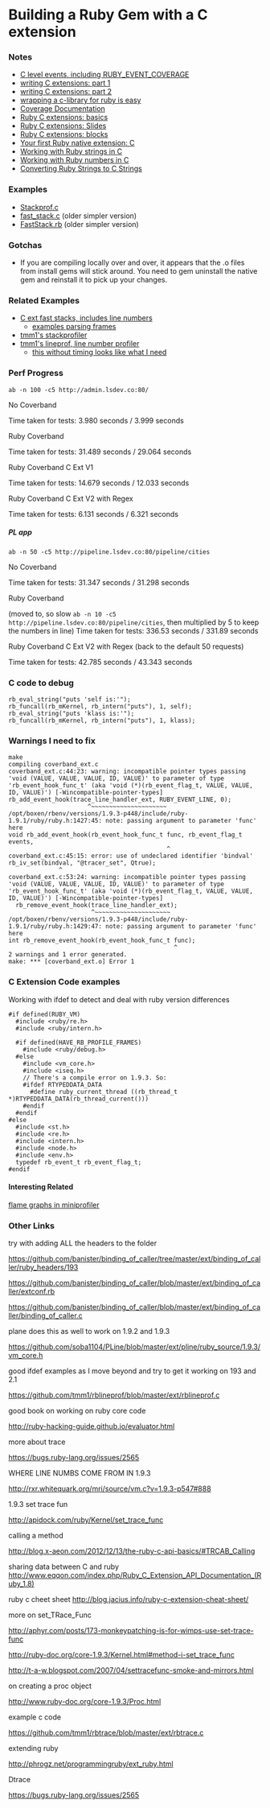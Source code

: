 # Building a Ruby Gem with a C extension

### Notes

* [C level events, including RUBY_EVENT_COVERAGE](http://qiita.com/yui-knk/items/92b0537fa1d5dd5ebc83)
* [writing C extensions: part 1](http://tenderlovemaking.com/2009/12/18/writing-ruby-c-extensions-part-1.html)
* [writing C extensions: part 2](http://tenderlovemaking.com/2010/12/11/writing-ruby-c-extensions-part-2.html)
* [wrapping a c-library for ruby is easy](http://blog.firmhouse.com/wrapping-up-a-c-library-for-ruby-it-s-actually-pretty-easy)
* [Coverage Documentation](http://www.ruby-doc.org/stdlib-1.9.3/libdoc/coverage/rdoc/Coverage.html)
* [Ruby C extensions: basics](http://blog.x-aeon.com/2012/12/13/the-ruby-c-api-basics/#TRCAB_Calling)
* [Ruby C extensions: Slides](http://java.ociweb.com/mark/NFJS/RubyCExtensions.pdf)
* [Ruby C extensions: blocks](http://clalance.blogspot.com/2011/01/writing-ruby-extensions-in-c-part-11.html)
* [Your first Ruby native extension: C](https://blog.jcoglan.com/2012/07/29/your-first-ruby-native-extension-c/)
* [Working with Ruby strings in C](http://clalance.blogspot.com/2011/01/writing-ruby-extensions-in-c-part-8.html)
* [Working with Ruby numbers in C](http://yard.ruby-doc.org/stdlib-2.1.0/Num2int.html)
* [Converting Ruby Strings to C Strings](http://stackoverflow.com/questions/10210624/how-to-convert-a-string-taken-out-from-a-ruby-array-into-a-c-c-string)


### Examples

* [Stackprof.c](https://github.com/tmm1/stackprof/blob/master/ext/stackprof.c)
* [fast_stack.c](https://raw.githubusercontent.com/SamSaffron/fast_stack/060f15dc68d2102f73f3302833b37fde357d3cde/ext/fast_stack/fast_stack.c) (older simpler version)
* [FastStack.rb](https://github.com/SamSaffron/fast_stack/blob/060f15dc68d2102f73f3302833b37fde357d3cde/lib/fast_stack.rb) (older simpler version)

### Gotchas

* If you are compiling locally over and over, it appears that the .o files from install gems will stick around. You need to gem uninstall the native gem and reinstall it to pick up your changes.

### Related Examples

* [C ext fast stacks, includes line numbers](https://github.com/SamSaffron/fast_stack)
  * [examples parsing frames](https://github.com/SamSaffron/fast_stack/blob/master/lib/fast_stack.rb) 
* [tmm1's stackprofiler](https://github.com/tmm1/stackprof)
* [tmm1's lineprof, line number profiler](https://github.com/tmm1/rblineprof)
  * [this without timing looks like what I need](https://github.com/tmm1/rblineprof/blob/master/ext/rblineprof.c) 

### Perf Progress

`ab -n 100 -c5 http://admin.lsdev.co:80/`

No Coverband

Time taken for tests:   3.980 seconds /  3.999 seconds

Ruby Coverband

Time taken for tests:   31.489 seconds / 29.064 seconds

Ruby Coverband C Ext V1

Time taken for tests:   14.679 seconds / 12.033 seconds

Ruby Coverband C Ext V2 with Regex

Time taken for tests:   6.131 seconds / 6.321 seconds

##### PL app

`ab -n 50 -c5 http://pipeline.lsdev.co:80/pipeline/cities`

No Coverband

Time taken for tests:   31.347 seconds / 31.298 seconds

Ruby Coverband

(moved to, so slow `ab -n 10 -c5 http://pipeline.lsdev.co:80/pipeline/cities`, then multiplied by 5 to keep the numbers in line)
Time taken for tests:   336.53 seconds / 331.89 seconds

Ruby Coverband C Ext V2 with Regex (back to the default 50 requests)

Time taken for tests:   42.785 seconds / 43.343 seconds

### C code to debug

    rb_eval_string("puts 'self is:'");
    rb_funcall(rb_mKernel, rb_intern("puts"), 1, self);
    rb_eval_string("puts 'klass is:'");
    rb_funcall(rb_mKernel, rb_intern("puts"), 1, klass);

### Warnings I need to fix

    make
    compiling coverband_ext.c
	coverband_ext.c:44:23: warning: incompatible pointer types passing 'void (VALUE, VALUE, VALUE, ID, VALUE)' to parameter of type 'rb_event_hook_func_t' (aka 'void (*)(rb_event_flag_t, VALUE, VALUE, ID, VALUE)') [-Wincompatible-pointer-types]
    rb_add_event_hook(trace_line_handler_ext, RUBY_EVENT_LINE, 0);
	                      ^~~~~~~~~~~~~~~~~~~~~~
	/opt/boxen/rbenv/versions/1.9.3-p448/include/ruby-1.9.1/ruby/ruby.h:1427:45: note: passing argument to parameter 'func' here
	void rb_add_event_hook(rb_event_hook_func_t func, rb_event_flag_t events,
	                                            ^
	coverband_ext.c:45:15: error: use of undeclared identifier 'bindval'
    rb_iv_set(bindval, "@tracer_set", Qtrue);
	              ^
	coverband_ext.c:53:24: warning: incompatible pointer types passing 'void (VALUE, VALUE, VALUE, ID, VALUE)' to parameter of type 'rb_event_hook_func_t' (aka 'void (*)(rb_event_flag_t, VALUE, VALUE, ID, VALUE)') [-Wincompatible-pointer-types]
	  rb_remove_event_hook(trace_line_handler_ext);
	                       ^~~~~~~~~~~~~~~~~~~~~~
	/opt/boxen/rbenv/versions/1.9.3-p448/include/ruby-1.9.1/ruby/ruby.h:1429:47: note: passing argument to parameter 'func' here
	int rb_remove_event_hook(rb_event_hook_func_t func);
	                                              ^
	2 warnings and 1 error generated.
	make: *** [coverband_ext.o] Error 1  
  
### C Extension Code examples

Working with ifdef to detect and deal with ruby version differences

    #if defined(RUBY_VM)
      #include <ruby/re.h>
      #include <ruby/intern.h>
    
      #if defined(HAVE_RB_PROFILE_FRAMES)
        #include <ruby/debug.h>
      #else
        #include <vm_core.h>
        #include <iseq.h>
        // There's a compile error on 1.9.3. So:
        #ifdef RTYPEDDATA_DATA
          #define ruby_current_thread ((rb_thread_t *)RTYPEDDATA_DATA(rb_thread_current()))
        #endif
      #endif
    #else
      #include <st.h>
      #include <re.h>
      #include <intern.h>
      #include <node.h>
      #include <env.h>
      typedef rb_event_t rb_event_flag_t;
    #endif
    
#### Interesting Related

[flame graphs in miniprofiler](http://samsaffron.com/archive/2013/03/19/flame-graphs-in-ruby-miniprofiler)
    
### Other Links

try with adding ALL the headers to the folder

https://github.com/banister/binding_of_caller/tree/master/ext/binding_of_caller/ruby_headers/193

https://github.com/banister/binding_of_caller/blob/master/ext/binding_of_caller/extconf.rb

https://github.com/banister/binding_of_caller/blob/master/ext/binding_of_caller/binding_of_caller.c

plane does this as well to work on 1.9.2 and 1.9.3

https://github.com/soba1104/PLine/blob/master/ext/pline/ruby_source/1.9.3/vm_core.h

good ifdef examples as I move beyond and try to get it working on 193 and 2.1

https://github.com/tmm1/rblineprof/blob/master/ext/rblineprof.c

good book on working on ruby core code

http://ruby-hacking-guide.github.io/evaluator.html

more about trace

https://bugs.ruby-lang.org/issues/2565

WHERE LINE NUMBS COME FROM IN 1.9.3

http://rxr.whitequark.org/mri/source/vm.c?v=1.9.3-p547#888

1.9.3 set trace fun

http://apidock.com/ruby/Kernel/set_trace_func

calling a method

http://blog.x-aeon.com/2012/12/13/the-ruby-c-api-basics/#TRCAB_Calling

sharing data between C and ruby
http://www.eqqon.com/index.php/Ruby_C_Extension_API_Documentation_(Ruby_1.8)

ruby c cheet sheet
http://blog.jacius.info/ruby-c-extension-cheat-sheet/

more on set_TRace_Func

http://aphyr.com/posts/173-monkeypatching-is-for-wimps-use-set-trace-func

http://ruby-doc.org/core-1.9.3/Kernel.html#method-i-set_trace_func

http://t-a-w.blogspot.com/2007/04/settracefunc-smoke-and-mirrors.html

on creating a proc object

http://www.ruby-doc.org/core-1.9.3/Proc.html

example c code

https://github.com/tmm1/rbtrace/blob/master/ext/rbtrace.c

extending ruby

http://phrogz.net/programmingruby/ext_ruby.html

Dtrace

https://bugs.ruby-lang.org/issues/2565

